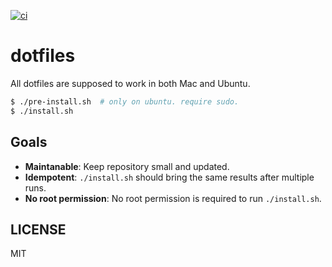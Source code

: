 [![ci](https://github.com/sotetsuk/dotfiles/actions/workflows/ci.yml/badge.svg)](https://github.com/sotetsuk/dotfiles/actions/workflows/ci.yml)

# dotfiles

All dotfiles are supposed to work in both Mac and Ubuntu. 

```sh
$ ./pre-install.sh  # only on ubuntu. require sudo.
$ ./install.sh
```

## Goals

- **Maintanable**: Keep repository small and updated.
- **Idempotent**: `./install.sh` should bring the same results after multiple runs.
- **No root permission**: No root permission is required to run `./install.sh`.

## LICENSE

MIT
